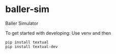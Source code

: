 # baller-sim
Baller Simulator

To get started with developing:
Use venv and then
```
pip install textual
pip install textual-dev
```
